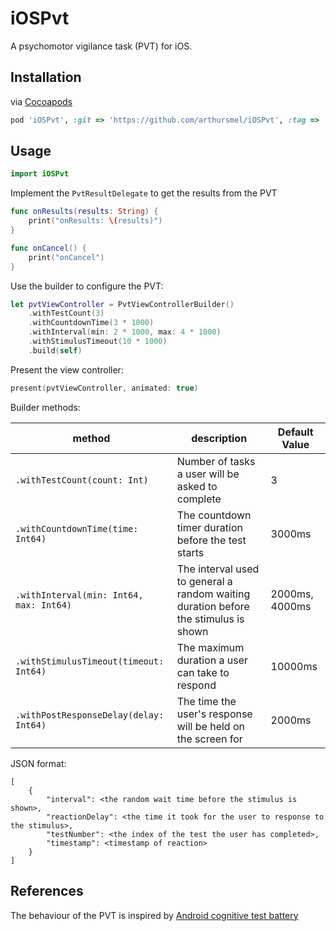 # iOSPvt

A psychomotor vigilance task (PVT) for iOS.

## Installation

via [Cocoapods](https://cocoapods.org)

```ruby
pod 'iOSPvt', :git => 'https://github.com/arthursmel/iOSPvt', :tag => '0.0.3'
```

## Usage

```swift
import iOSPvt
```

Implement the `PvtResultDelegate` to get the results from the PVT
```swift
func onResults(results: String) {
    print("onResults: \(results)")
}

func onCancel() {
    print("onCancel")
}
```

Use the builder to configure the PVT:

```swift
let pvtViewController = PvtViewControllerBuilder()
    .withTestCount(3)
    .withCountdownTime(3 * 1000)
    .withInterval(min: 2 * 1000, max: 4 * 1000)
    .withStimulusTimeout(10 * 1000)
    .build(self)
```

Present the view controller:

```swift
present(pvtViewController, animated: true)
```

Builder methods:

method | description | Default Value
--- | --- | ---
`.withTestCount(count: Int)` | Number of tasks a user will be asked to complete | 3
`.withCountdownTime(time: Int64)` | The countdown timer duration before the test starts | 3000ms
`.withInterval(min: Int64, max: Int64)` | The interval used to general a random waiting duration before the stimulus is shown | 2000ms, 4000ms
`.withStimulusTimeout(timeout: Int64)` | The maximum duration a user can take to respond | 10000ms
`.withPostResponseDelay(delay: Int64)` | The time the user's response will be held on the screen for | 2000ms

JSON format:
```
[
    {
        "interval": <the random wait time before the stimulus is shown>,
        "reactionDelay": <the time it took for the user to response to the stimulus>,
        "testNumber": <the index of the test the user has completed>,
        "timestamp": <timestamp of reaction>
    }
]

```

## References
The behaviour of the PVT is inspired by [Android cognitive test battery](https://github.com/movisens/AndroidCognitiveTestBattery)

